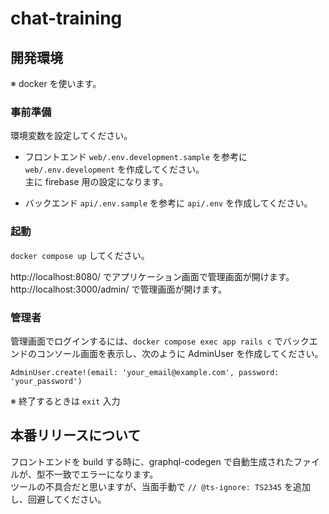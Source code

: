 # chat-training

## 開発環境
※ docker を使います。

### 事前準備
環境変数を設定してください。

* フロントエンド
`web/.env.development.sample` を参考に `web/.env.development` を作成してください。  
主に firebase 用の設定になります。

* バックエンド
`api/.env.sample` を参考に `api/.env` を作成してください。

### 起動
`docker compose up` してください。

http://localhost:8080/ でアプリケーション画面で管理画面が開けます。  
http://localhost:3000/admin/ で管理画面が開けます。

### 管理者
管理画面でログインするには、`docker compose exec app rails c` でバックエンドのコンソール画面を表示し、次のように AdminUser を作成してください。
```
AdminUser.create!(email: 'your_email@example.com', password: 'your_password')
```
※ 終了するときは `exit` 入力


## 本番リリースについて
フロントエンドを build する時に、graphql-codegen で自動生成されたファイルが、型不一致でエラーになります。  
ツールの不具合だと思いますが、当面手動で `// @ts-ignore: TS2345` を追加し、回避してください。
